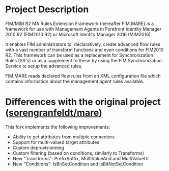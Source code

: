 # Project Description
FIM/MIM R2 MA Rules Extension Framework (hereafter FIM.MARE) is a framework for use with Management Agents in Forefront Identity Manager 2010 R2 (FIM2010 R2) or Microsoft Identity Manager 2016 (MIM2016). 

It enables FIM administrators to, declaratively, create advanced flow rules with a vast number of transform functions and even conditions for FIM2010 R2. This framework can be used as a replacement for Synchronization Rules (SR's) or as a supplement to these by using the FIM Synchronization Service to setup the advanced rules.

FIM.MARE reads declared flow rules from an XML configuration file which contains information about the management agent rules available.


# Differences with the original project ([sorengranfeldt/mare](https://github.com/sorengranfeldt/mare))
This fork implements the following improvements:
- Ability to get attributes from multiple connectors
- Support for multi-valued target attributes
- Custom deprovisionning
- Custom filtering (based on conditions, similarly to Transforms)
- New "Transforms": PrefixSuffix, MultiValueAnd and MultiValueOr
- New "Conditions": IsBitSetCondition and IsBitNotSetCondition
